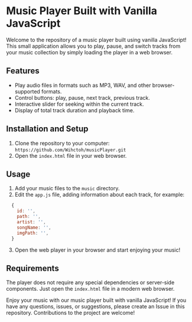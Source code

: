 # Music Player Built with Vanilla JavaScript

Welcome to the repository of a music player built using vanilla JavaScript! This small application allows you to play, pause, and switch tracks from your music collection by simply loading the player in a web browser.

## Features

- Play audio files in formats such as MP3, WAV, and other browser-supported formats.
- Control buttons: play, pause, next track, previous track.
- Interactive slider for seeking within the current track.
- Display of total track duration and playback time.

## Installation and Setup

1. Clone the repository to your computer: `https://github.com/Wihctoh/musicPlayer.git`
2. Open the `index.html` file in your web browser.

## Usage

1. Add your music files to the `music` directory.
2. Edit the `app.js` file, adding information about each track, for example:

```javascript
  {
    id: '',
    path: '',
    artist: '',
    songName: '',
    imgPath: '',
  }
```

3. Open the web player in your browser and start enjoying your music!

## Requirements

The player does not require any special dependencies or server-side components. Just open the `index.html` file in a modern web browser.

Enjoy your music with our music player built with vanilla JavaScript! If you have any questions, issues, or suggestions, please create an Issue in this repository. Contributions to the project are welcome!
